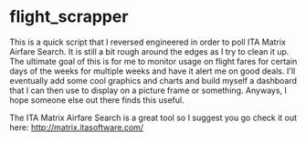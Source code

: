 flight_scrapper
===============

This is a quick script that I reversed engineered in order to poll ITA Matrix Airfare Search. It is still a bit rough around the edges as I try to clean it up. The ultimate goal of this is for me to monitor usage on flight fares for certain days of the weeks for multiple weeks and have it alert me on good deals. I'll eventually add some cool graphics and charts and build myself a dashboard that I can then use to display on a picture frame or something. Anyways, I hope someone else out there finds this useful.

The ITA Matrix Airfare Search is a great tool so I suggest you go check it out here: http://matrix.itasoftware.com/



